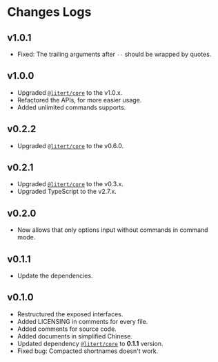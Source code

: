 # Changes Logs

[Dep:LRT.Core]: https://github.com/litert/core.js

## v1.0.1

- Fixed: The trailing arguments after `--` should be wrapped by quotes.

## v1.0.0

- Upgraded [`@litert/core`][Dep:LRT.Core] to the v1.0.x.
- Refactored the APIs, for more easier usage.
- Added unlimited commands supports.

## v0.2.2

- Upgraded [`@litert/core`][Dep:LRT.Core] to the v0.6.0.

## v0.2.1

- Upgraded [`@litert/core`][Dep:LRT.Core] to the v0.3.x.
- Upgraded TypeScript to the v2.7.x.

## v0.2.0

- Now allows that only options input without commands in command mode.

## v0.1.1

- Update the dependencies.

## v0.1.0

- Restructured the exposed interfaces.
- Added LICENSING in comments for every file.
- Added comments for source code.
- Added documents in simplified Chinese.
- Updated dependency [`@litert/core`][Dep:LRT.Core] to **0.1.1** version.
- Fixed bug: Compacted shortnames doesn't work.
